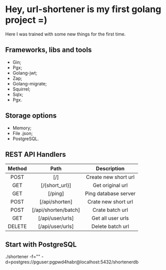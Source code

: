 # Hey, url-shortener is my first golang project =)

Here I was trained with some new things for the first time.

## Frameworks, libs and tools

- Gin;
- Pgx;
- Golang-jwt;
- Zap;
- Golang-migrate;
- Squirrel;
- Sqlx;
- Pgx.

## Storage options

- Memory;
- File .json;
- PostgreSQL.

## REST API Handlers

| Method | Path                                                  | Description              |
| :----: | :---------------------------------------------------: | :----------------------: |
| POST   | [/]                                            | Create new short url         |
| GET    | [/{short_url}]                                   | Get original url |
| GET    | [/ping]                                   | Ping database server |
| POST    | [/api/shorten]                                   | Crate new short url |
| POST    | [/api/shorten/batch]                                   | Crate batch url |
| GET    | [/api/user/urls]                                   | Get all user urls|
| DELETE    | [/api/user/urls]                                   | Delete batch url|

## Start with PostgreSQL

./shortener -f="" -d=postgres://pguser:pgpwd4habr@localhost:5432/shortenerdb
